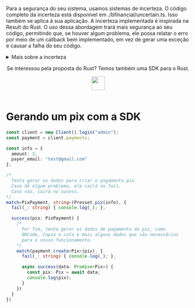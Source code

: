 Para a segurança do seu sistema, usamos sistemas de incerteza. O código completo da incerteza está disponível em ./bfinancial/uncertain.ts. Isso também se aplica à sua aplicação. A incerteza implementada é inspirada na Result do Rust. O uso dessa abordagem trará mais segurança ao seu código, permitindo que, se houver algum problema, ele possa relatar o erro por meio de um callback bem implementado, em vez de gerar uma exceção e causar a falha do seu código.

<div><details>
<summary align="left">Mais sobre a incerteza</summary>

## Como Funciona
O sistema de incertezas que implementamos tem como base a ideia de que, em vez de lançar exceções quando ocorrem erros, ele fornece uma estrutura para que esses erros sejam tratados de forma controlada e previsível. Essa estrutura permite que você defina callbacks específicos para tratar diferentes tipos de erros, garantindo que o fluxo do programa não seja interrompido abruptamente.

Por exemplo, ao invés de uma função que pode lançar uma exceção e causar a parada do seu código, você terá uma função que retorna um objeto que indica o sucesso ou o erro da operação. Dependendo do resultado, você pode decidir como proceder, seja corrigindo o erro ou tentando uma abordagem alternativa.

## Vantagens em um Sistema de Pagamentos
A implementação de um sistema de incertezas é particularmente vantajosa em um sistema de pagamentos, onde a integridade e a segurança das transações são cruciais. Veja algumas das principais vantagens:

1. **Robustez e Resiliência:** Em sistemas de pagamentos, erros podem ocorrer em diversas etapas, como validação de cartões, comunicação com gateways de pagamento ou processamento de transações. Utilizando a abordagem de incerteza, você pode garantir que os erros sejam tratados de maneira controlada, sem interromper o processo de pagamento ou afetar a experiência do usuário.

2. **Tratamento Específico de Erros:** Ao ter um controle mais granular sobre os tipos de erros, você pode implementar lógicas específicas para cada cenário. Por exemplo, erros de validação de cartão podem ser tratados com mensagens específicas para o usuário, enquanto problemas de comunicação com o gateway podem acionar tentativas de reenvio ou notificações para a equipe de suporte.

3. **Melhoria na Experiência do Usuário:** Em vez de um sistema que falha silenciosamente ou exibe mensagens genéricas de erro, você pode fornecer feedback mais detalhado e ações corretivas, o que melhora a confiança do usuário no sistema e reduz a frustração.

4. **Facilidade de Manutenção:** A estrutura de incerteza facilita a manutenção do código, permitindo que você adicione, remova ou modifique a forma como os erros são tratados sem precisar alterar o fluxo principal do programa. Isso simplifica a atualização e a escalabilidade do sistema de pagamentos.

5. **Segurança Adicional:** Ao lidar com erros de forma controlada, você reduz o risco de falhas catastróficas que poderiam comprometer a segurança das transações e dos dados dos usuários.

A implementação dessa abordagem traz uma camada adicional de segurança e flexibilidade ao seu sistema de pagamentos, ajudando a garantir que ele seja mais confiável e mais fácil de manter ao longo do tempo.

</details>
</div>

<div align="center">

Se interessou pela proposta do Rust? Temos também uma SDK para o Rust. 

<a href="https://github.com/BFlex-financial/bfinancial-rs" target="_blank"><img height="37px" src="https://img.shields.io/badge/Me%20interessei-843057"></a>
<br>
<br>
</div>

# Gerando um pix com a SDK
```ts
const client = new Client().login("admin");
const payment = client.payments;

const info = {
  amount: 2,
  payer_email: "test@gmail.com"
};

/*
  Tenta gerar os dados para criar o pagamento pix.
  Caso dê algum problema, ele cairá no fail.
  Caso não, cairá no sucess. 
*/
match<PixPayment, string>(Presset.pix(info), {
  fail(_: string) { console.log(_); },

  success(pix: PixPayment) {
    /* 
      Por fim, tenta gerar os dados de pagamento do pix, como
      QRCode, Copia e cola e mais alguns dados que são necessários
      para o nosso funcionamento.
    */
    match(payment.create<Pix>(pix), {
      fail(_: string) { console.log(_); },

      async success(data: Promise<Pix>) {
        const pix: Pix = await data;
        console.log(pix);   
      }
    })
  }
})
```